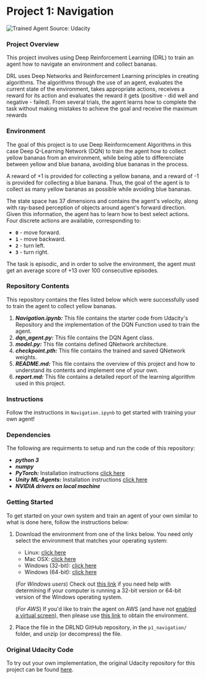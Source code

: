 [//]: # (Image References)

[image1]: https://user-images.githubusercontent.com/10624937/42135619-d90f2f28-7d12-11e8-8823-82b970a54d7e.gif "Trained Agent"

# Project 1: Navigation

![Trained Agent][image1]
Source: Udacity

### Project Overview

This project involves using Deep Reinforcement Learning (DRL) to train an agent how to navigate an environment and collect bananas.

DRL uses Deep Networks and Reinforcement Learning principles in creating algorithms. The algorithms through the use of an agent, evaluates the current state of the environment, takes appropriate actions, receives a reward for its action and evaluates the reward it gets (positive - did well and negative - failed). From several trials, the agent learns how to complete the task without making mistakes to achieve the goal and receive the maximum rewards

### Environment

The goal of this project is to use Deep Reinformcement Algorithms in this case Deep Q-Learning Network (DQN) to train the agent how to collect yellow bananas from an environment, while being able to differenciate between yellow and blue banana, avoiding blue bananas in the process.

A reward of +1 is provided for collecting a yellow banana, and a reward of -1 is provided for collecting a blue banana.  Thus, the goal of the agent is to collect as many yellow bananas as possible while avoiding blue bananas.  

The state space has 37 dimensions and contains the agent's velocity, along with ray-based perception of objects around agent's forward direction.  Given this information, the agent has to learn how to best select actions. Four discrete actions are available, corresponding to:
- **`0`** - move forward.
- **`1`** - move backward.
- **`2`** - turn left.
- **`3`** - turn right.

The task is episodic, and in order to solve the environment, the agent must get an average score of +13 over 100 consecutive episodes.

### Repository Contents
This repository contains the files listed below which were successfully used to train the agent to collect yellow bananas.
1. ***Navigation.ipynb:*** This file contains the starter code from Udacity's Repository and the implementation of the DQN Function used to train the agent.
2. ***dqn_agent.py:*** This file contains the DQN Agent class.
3. ***model.py:*** This file contains defined QNetwork architecture.
4. ***checkpoint.pth:*** This file contains the trained and saved QNetwork weights.
5. ***README.md:*** This file contains the overview of this project and how to understand its contents and implement one of your own.
6. ***report.md:*** This file contains a detailed report of the learning algorithm used in this project.

### Instructions

Follow the instructions in `Navigation.ipynb` to get started with training your own agent!

### Dependencies

The following are requirments to setup and run the code of this repository:
* ***python 3***
* ***numpy***
* ***PyTorch:*** Installation instructions [click here](https://pytorch.org/get-started/locally/)
* ***Unity ML-Agents:*** Installation instructions [click here](https://github.com/reinforcement-learning-kr/pg_travel/wiki/Installing-Unity-ml-agents-on-Windows)
* ***NVIDIA drivers on local machine***

### Getting Started

To get started on your own system and train an agent of your own similar to what is done here, follow the instructions below:
1. Download the environment from one of the links below.  You need only select the environment that matches your operating system:
    - Linux: [click here](https://s3-us-west-1.amazonaws.com/udacity-drlnd/P1/Banana/Banana_Linux.zip)
    - Mac OSX: [click here](https://s3-us-west-1.amazonaws.com/udacity-drlnd/P1/Banana/Banana.app.zip)
    - Windows (32-bit): [click here](https://s3-us-west-1.amazonaws.com/udacity-drlnd/P1/Banana/Banana_Windows_x86.zip)
    - Windows (64-bit): [click here](https://s3-us-west-1.amazonaws.com/udacity-drlnd/P1/Banana/Banana_Windows_x86_64.zip)
    
    (_For Windows users_) Check out [this link](https://support.microsoft.com/en-us/help/827218/how-to-determine-whether-a-computer-is-running-a-32-bit-version-or-64) if you need help with determining if your computer is running a 32-bit version or 64-bit version of the Windows operating system.

    (_For AWS_) If you'd like to train the agent on AWS (and have not [enabled a virtual screen](https://github.com/Unity-Technologies/ml-agents/blob/master/docs/Training-on-Amazon-Web-Service.md)), then please use [this link](https://s3-us-west-1.amazonaws.com/udacity-drlnd/P1/Banana/Banana_Linux_NoVis.zip) to obtain the environment.

2. Place the file in the DRLND GitHub repository, in the `p1_navigation/` folder, and unzip (or decompress) the file. 

### Original Udacity Code

To try out your own implementation, the original Udacity repository for this project can be found [here](https://github.com/udacity/deep-reinforcement-learning/tree/master/p1_navigation).